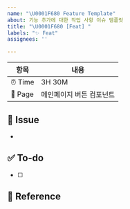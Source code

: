 ```yaml
---
name: "\U0001F680 Feature Template"
about: 기능 추가에 대한 작업 사항 이슈 템플릿
title: "\U0001F680 [Feat] "
labels: "✨ Feat"
assignees: ''

---
```


<!-- 예상 소요 시간 및 작업중인 페이지(컴포넌트)를 적어주세요 -->
| 항목      | 내용                          |
| --------- | ----------------------------- |
| ⏰ Time | 3H 30M           |
| 🌱 Page |  메인페이지 버튼 컴포넌트                |

## 🔨 Issue
<!-- 버그가 발생한 상황에 대해 간략하게 작성해주세요 -->
-

## ✅ To-do
<!-- 진행할 작업에 대해 작성해주세요 -->
- [ ] 

## 📄 Reference
<!-- (선택)참고 자료 및 특이사항을 작성해주세요 -->
